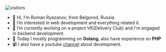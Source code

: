 ![visitors](https://visitor-badge.glitch.me/badge?page_id=rra696)


- 👋 Hi, I’m Roman Ryazanov, from Belgorod, Russia.
- 👀 I’m interested in web development and everything related it.
- :briefcase: I’m currently working on a project VK(Delivery Club) and I'm engaged in backend development.
- 🌱 Today I mostly programming on **Golang**, also have experience on **PHP** 
- 📹 I also have a youtube [channel](https://www.youtube.com/channel/UCe6SQJr4e4lsHzNt3LMEmng) about development.
